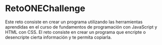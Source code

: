 # RetoONEChallenge
Este reto consiste en crear un programa utilizando las herramientas aprendidas en el curso de fundamentos de programación con JavaScript y HTML con CSS. El reto consiste en crear un programa que 
encripte o desencripte cierta información y te permita copiarla.
